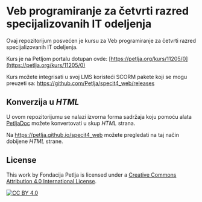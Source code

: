 # Veb programiranje za četvrti razred specijalizovanih IT odeljenja

Ovaj repozitorijum posvećen je kursu za Veb programiranje za četvrti razred specijalizovanih IT odeljenja. 

Kurs je na Petljom portalu dotupan ovde: [https://petlja.org/kurs/11205/0](https://petlja.org/kurs/11205/0)

Kurs možete integrisati u svoj LMS koristeći SCORM pakete koji se mogu preuzeti sa: https://github.com/Petlja/specit4_web/releases

## Konverzija u *HTML*

U ovom repozitorijumu se nalazi izvorna forma sadržaja koju pomoću alata [PetljaDoc](https://github.com/Petlja/PetljaDoc) možete konvertovati u skup *HTML* strana.

Na https://petlja.github.io/specit4_web možete pregledati na taj način dobijene *HTML* strane.

## License

This work by Fondacija Petlja is licensed under a
[Creative Commons Attribution 4.0 International License][cc-by].

[![CC BY 4.0][cc-by-image]][cc-by]

[cc-by]: http://creativecommons.org/licenses/by/4.0/
[cc-by-image]: https://i.creativecommons.org/l/by/4.0/88x31.png
